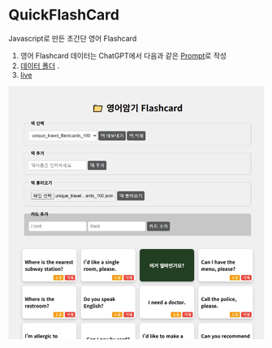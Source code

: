 # QuickFlashCard
Javascript로 만든 초간단 영어 Flashcard

1. 영어 Flashcard 데이터는 ChatGPT에서 다음과 같은 [Prompt](flashcard_data/prompt.jpg)로 작성
2. [데이터 폴더](flashcard_data/) .
3. [live](https://adsloader.bitbucket.io/flashcard.html)


![](1.jpg)
